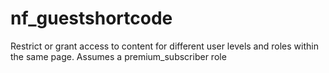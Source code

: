 # nf_guestshortcode
Restrict or grant access to content for different user levels and roles within the same page. Assumes a premium_subscriber role
